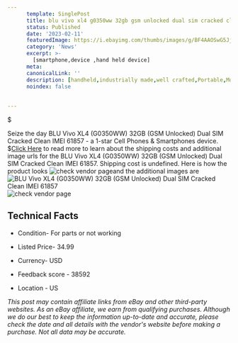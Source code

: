 ```yaml
---
      template: SinglePost
      title: blu vivo xl4 g0350ww 32gb gsm unlocked dual sim cracked clean imei 61857
      status: Published
      date: '2023-02-11'
      featuredImage: https://i.ebayimg.com/thumbs/images/g/BF4AAOSwG5Jjyrn2/s-l225.jpg
      category: 'News'
      excerpt: >-
        [smartphone,device ,hand held device]
      meta:
      canonicalLink: ''
      description: [handheld,industrially made,well crafted,Portable,Mobile,Compact,Convenient,Lightweight,Maneuverable,Man-portable,Miniature,Carriable,Hand-held,Light,Holdable,Transportable,Mobile device,Pocket-sized,On-the-go,Wireless,Cordless,Compact size,Convenient size, smartphone,device ,hand held device]
      noindex: false
      
        
---
```

$

Seize the day BLU Vivo XL4 (G0350WW) 32GB (GSM Unlocked) Dual SIM Cracked Clean IMEI 61857 - a 1-star Cell Phones & Smartphones device.
$[Click Here](https://www.ebay.com/itm/134419144962?hash=item1f4c016102%3Ag%3ABF4AAOSwG5Jjyrn2&mkevt=1&mkcid=1&mkrid=711-53200-19255-0&campid=%253CePNCampaignId%253E&customid=%253CreferenceId%253E&toolid=10049) to read more to learn about the shipping costs and additional image urls for the BLU Vivo XL4 (G0350WW) 32GB (GSM Unlocked) Dual SIM Cracked Clean IMEI 61857. Shipping cost is undefined. Here is how the product looks ![check vendor page](https://i.ebayimg.com/thumbs/images/g/BF4AAOSwG5Jjyrn2/s-l225.jpg)and the additional images are![BLU Vivo XL4 (G0350WW) 32GB (GSM Unlocked) Dual SIM Cracked Clean IMEI 61857](https://i.ebayimg.com/images/g/BF4AAOSwG5Jjyrn2/s-l1600.jpg)![check vendor page](https://origin-galleryplus.ebayimg.com/ws/web/134419144962_2_0_1/225x225.jpg,https://origin-galleryplus.ebayimg.com/ws/web/134419144962_3_0_1/225x225.jpg,https://origin-galleryplus.ebayimg.com/ws/web/134419144962_4_0_1/225x225.jpg,https://origin-galleryplus.ebayimg.com/ws/web/134419144962_5_0_1/225x225.jpg,https://origin-galleryplus.ebayimg.com/ws/web/134419144962_6_0_1/225x225.jpg,https://origin-galleryplus.ebayimg.com/ws/web/134419144962_7_0_1/225x225.jpg)



 ## Technical Facts 



     
      

 - Condition- For parts or not working 


      

 - Listed Price- 34.99 


      

 - Currency- USD 


      

 - Feedback score - 38592 


      

 - Location - US 


      
      

 *_This post may contain affiliate links from eBay and other third-party websites. As an eBay affiliate, we earn from qualifying purchases. Although we do our best to keep the information up-to-date and accurate, please check the date and all details with the vendor's website before making a purchase. Not all data may be accurate._*






